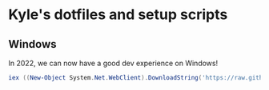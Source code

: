 # Kyle's dotfiles and setup scripts

## Windows
In 2022, we can now have a good dev experience on Windows!

```powershell
iex ((New-Object System.Net.WebClient).DownloadString('https://raw.githubusercontent.com/kyle-rader/dotfiles/master/setup-win.ps1'))
```